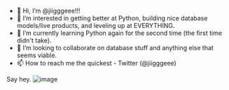 - 👋 Hi, I’m @jiigggeee!!!
- 👀 I’m interested in getting better at Python, building nice database models/live products, and leveling up at EVERYTHING.
- 🌱 I’m currently learning Python again for the second time (the first time didn't take).
- 💞️ I’m looking to collaborate on database stuff and anything else that seems viable.
- 📫 How to reach me the quickest - Twitter (@jiigggeee)

Say hey. 
![image](https://user-images.githubusercontent.com/95113407/143666519-e5bab135-4fa0-49ee-abbe-225224b53f67.png)


<!---
jiigggeee/jiigggeee is a ✨ special ✨ repository because its `README.md` (this file) appears on your GitHub profile.
You can click the Preview link to take a look at your changes.
--->
